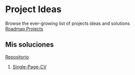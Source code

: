 # Project Ideas
Browse the ever-growing list of projects ideas and solutions  
[Roadmap Projects](https://roadmap.sh/projects)  

## Mis soluciones
[Repositorio](https://github.com/DiegoCMJava/Roadmaps-projects)  
1. [Single-Page-CV](https://roadmap.sh/projects/single-page-cv)
